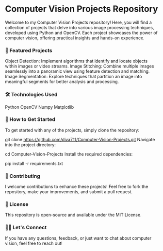 # Computer Vision Projects Repository
Welcome to my Computer Vision Projects repository! Here, you will find a collection of projects that delve into various image processing techniques, developed using Python and OpenCV. Each project showcases the power of computer vision, offering practical insights and hands-on experience.

### 🚀 Featured Projects
Object Detection: Implement algorithms that identify and locate objects within images or video streams.
Image Stitching: Combine multiple images seamlessly into a panoramic view using feature detection and matching.
Image Segmentation: Explore techniques that partition an image into meaningful segments for better analysis and processing.
### 🛠️ Technologies Used
Python
OpenCV
Numpy
Matplotlib
### 📖 How to Get Started
To get started with any of the projects, simply clone the repository:

git clone https://github.com/diva711/Computer-Vision-Projects.git
Navigate into the project directory:

cd Computer-Vision-Projects
Install the required dependencies:

pip install -r requirements.txt
### 🤝 Contributing
I welcome contributions to enhance these projects! Feel free to fork the repository, make your improvements, and submit a pull request.

### 📝 License
This repository is open-source and available under the MIT License.

### 👩‍💻 Let's Connect
If you have any questions, feedback, or just want to chat about computer vision, feel free to reach out!
